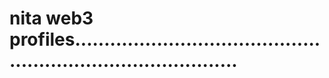 # nita web3 profiles.................................................................................

